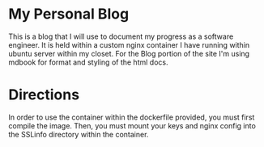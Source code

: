 # My Personal Blog 
This is a blog that I will use to document my progress as a software engineer.
It is held within a custom nginx container I have running within ubuntu server within my closet. 
For the Blog portion of the site I'm using mdbook for format and styling of the html docs. 

# Directions

In order to use the container within the dockerfile provided, you must first compile the image. 
Then, you must mount your keys and nginx config into the SSLinfo directory within the container.  
